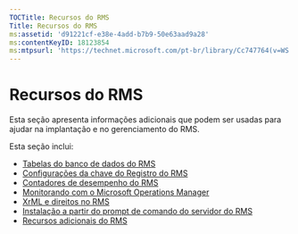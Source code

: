 ```yaml
---
TOCTitle: Recursos do RMS
Title: Recursos do RMS
ms:assetid: 'd91221cf-e38e-4add-b7b9-50e63aad9a28'
ms:contentKeyID: 18123854
ms:mtpsurl: 'https://technet.microsoft.com/pt-br/library/Cc747764(v=WS.10)'
---
```


Recursos do RMS
===============

Esta seção apresenta informações adicionais que podem ser usadas para ajudar na implantação e no gerenciamento do RMS.

Esta seção inclui:

-   [Tabelas do banco de dados do RMS](https://technet.microsoft.com/a2598d74-c81f-4e1b-8839-1514cd054354)
-   [Configurações da chave do Registro do RMS](https://technet.microsoft.com/bdb5c787-1810-45e9-bbb3-d0c2c04ca282)
-   [Contadores de desempenho do RMS](https://technet.microsoft.com/a2f4e30d-3c6f-4e74-bd11-8f2103f88b0c)
-   [Monitorando com o Microsoft Operations Manager](https://technet.microsoft.com/ce372598-7421-4f1f-b8eb-f62da26e85d1)
-   [XrML e direitos no RMS](https://technet.microsoft.com/7eb5cdd1-cd48-4b2b-96b6-fc74f7b42e7f)
-   [Instalação a partir do prompt de comando do servidor do RMS](https://technet.microsoft.com/b55b1e2a-dd14-4168-a37f-9cdedbec660b)
-   [Recursos adicionais do RMS](https://technet.microsoft.com/8c41923b-e266-4a97-ae0e-10c9558b896a)
